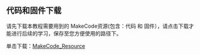 ## 代码和固件下载

请先下载本教程需要用到的 MakeCode资源(包含：代码 和 固件），请点击下载才能进行后续的学习，保存至您方便使用的路径下。

单击下载：[MakeCode_Resource](./MakeCode_Resource.7z) 




